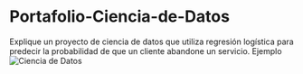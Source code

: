 # Portafolio-Ciencia-de-Datos
Explique un proyecto de ciencia de datos que utiliza regresión logística para predecir la probabilidad de que un cliente abandone un servicio. Ejemplo
![Ciencia de Datos](imágenes/img1.jpg)
